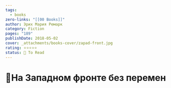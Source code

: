 ```yaml
---
tags:
  - books
zero-links: "[[00 Books]]"
author: Эрих Мария Ремарк
category: Fiction
pages: "189"
publishDate: 2018-05-02
cover: _attachments/books-cover/zapad-front.jpg
rating: ⭐⭐⭐⭐⭐
status: 🔷 To Read
---
```

# 📔На Западном фронте без перемен